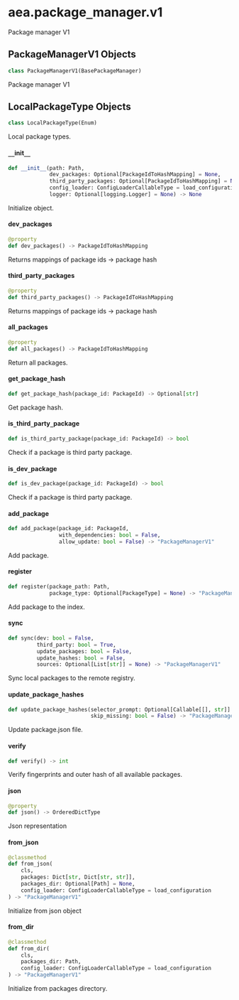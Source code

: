 <a id="aea.package_manager.v1"></a>

# aea.package`_`manager.v1

Package manager V1

<a id="aea.package_manager.v1.PackageManagerV1"></a>

## PackageManagerV1 Objects

```python
class PackageManagerV1(BasePackageManager)
```

Package manager V1

<a id="aea.package_manager.v1.PackageManagerV1.LocalPackageType"></a>

## LocalPackageType Objects

```python
class LocalPackageType(Enum)
```

Local package types.

<a id="aea.package_manager.v1.PackageManagerV1.__init__"></a>

#### `__`init`__`

```python
def __init__(path: Path,
             dev_packages: Optional[PackageIdToHashMapping] = None,
             third_party_packages: Optional[PackageIdToHashMapping] = None,
             config_loader: ConfigLoaderCallableType = load_configuration,
             logger: Optional[logging.Logger] = None) -> None
```

Initialize object.

<a id="aea.package_manager.v1.PackageManagerV1.dev_packages"></a>

#### dev`_`packages

```python
@property
def dev_packages() -> PackageIdToHashMapping
```

Returns mappings of package ids -> package hash

<a id="aea.package_manager.v1.PackageManagerV1.third_party_packages"></a>

#### third`_`party`_`packages

```python
@property
def third_party_packages() -> PackageIdToHashMapping
```

Returns mappings of package ids -> package hash

<a id="aea.package_manager.v1.PackageManagerV1.all_packages"></a>

#### all`_`packages

```python
@property
def all_packages() -> PackageIdToHashMapping
```

Return all packages.

<a id="aea.package_manager.v1.PackageManagerV1.get_package_hash"></a>

#### get`_`package`_`hash

```python
def get_package_hash(package_id: PackageId) -> Optional[str]
```

Get package hash.

<a id="aea.package_manager.v1.PackageManagerV1.is_third_party_package"></a>

#### is`_`third`_`party`_`package

```python
def is_third_party_package(package_id: PackageId) -> bool
```

Check if a package is third party package.

<a id="aea.package_manager.v1.PackageManagerV1.is_dev_package"></a>

#### is`_`dev`_`package

```python
def is_dev_package(package_id: PackageId) -> bool
```

Check if a package is third party package.

<a id="aea.package_manager.v1.PackageManagerV1.add_package"></a>

#### add`_`package

```python
def add_package(package_id: PackageId,
                with_dependencies: bool = False,
                allow_update: bool = False) -> "PackageManagerV1"
```

Add package.

<a id="aea.package_manager.v1.PackageManagerV1.register"></a>

#### register

```python
def register(package_path: Path,
             package_type: Optional[PackageType] = None) -> "PackageManagerV1"
```

Add package to the index.

<a id="aea.package_manager.v1.PackageManagerV1.sync"></a>

#### sync

```python
def sync(dev: bool = False,
         third_party: bool = True,
         update_packages: bool = False,
         update_hashes: bool = False,
         sources: Optional[List[str]] = None) -> "PackageManagerV1"
```

Sync local packages to the remote registry.

<a id="aea.package_manager.v1.PackageManagerV1.update_package_hashes"></a>

#### update`_`package`_`hashes

```python
def update_package_hashes(selector_prompt: Optional[Callable[[], str]] = None,
                          skip_missing: bool = False) -> "PackageManagerV1"
```

Update package.json file.

<a id="aea.package_manager.v1.PackageManagerV1.verify"></a>

#### verify

```python
def verify() -> int
```

Verify fingerprints and outer hash of all available packages.

<a id="aea.package_manager.v1.PackageManagerV1.json"></a>

#### json

```python
@property
def json() -> OrderedDictType
```

Json representation

<a id="aea.package_manager.v1.PackageManagerV1.from_json"></a>

#### from`_`json

```python
@classmethod
def from_json(
    cls,
    packages: Dict[str, Dict[str, str]],
    packages_dir: Optional[Path] = None,
    config_loader: ConfigLoaderCallableType = load_configuration
) -> "PackageManagerV1"
```

Initialize from json object

<a id="aea.package_manager.v1.PackageManagerV1.from_dir"></a>

#### from`_`dir

```python
@classmethod
def from_dir(
    cls,
    packages_dir: Path,
    config_loader: ConfigLoaderCallableType = load_configuration
) -> "PackageManagerV1"
```

Initialize from packages directory.

